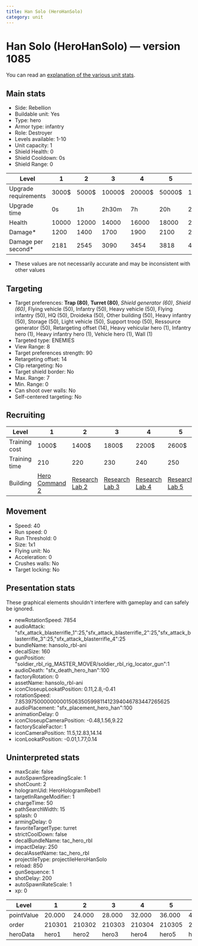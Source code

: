 ```yaml
---
title: Han Solo (HeroHanSolo)
category: unit
---
```


# Han Solo (HeroHanSolo) — version 1085

You can read an [explanation  of the various unit stats](unitexplained.md).

## Main stats

  * Side: Rebellion
  * Buildable unit: Yes
  * Type: hero
  * Armor type: infantry
  * Role: Destroyer
  * Levels available: 1-10
  * Unit capacity: 1
  * Shield Health: 0
  * Shield Cooldown: 0s
  * Shield Range: 0

|Level               |1    |2    |3     |4     |5     |6      |7      |8      |9       |10      |
|--------------------|-----|-----|------|------|------|-------|-------|-------|--------|--------|
|Upgrade requirements|3000$|5000$|10000$|20000$|50000$|135000$|225000$|450000$|1500000$|2500000$|
|Upgrade time        |0s   |1h   |2h30m |7h    |20h   |2d12h  |4d     |6d     |1w1d    |1w5d    |
|Health              |10000|12000|14000 |16000 |18000 |20000  |22000  |24000  |26000   |30000   |
|Damage*             |1200 |1400 |1700  |1900  |2100  |2400   |2700   |2900   |3100    |3600    |
|Damage per second*  |2181 |2545 |3090  |3454  |3818  |4363   |4909   |5272   |5636    |6545    |

* These values are not necessarily accurate and may be inconsistent with other values

## Targeting

  * Target preferences: **Trap (80)**, **Turret (80)**, _Shield generator (60)_, _Shield (60)_, Flying vehicle (50), Infantry (50), Heavy vehicle (50), Flying infantry (50), HQ (50), Droideka (50), Other building (50), Heavy infantry (50), Storage (50), Light vehicle (50), Support troop (50), Ressource generator (50), Retargeting offset (14), Heavy vehicular hero (1), Infantry hero (1), Heavy infantry hero (1), Vehicle hero (1), Wall (1)
  * Targeted type: ENEMIES
  * View Range: 8
  * Target preferences strength: 90
  * Retargeting offset: 14
  * Clip retargeting: No
  * Target shield border: No
  * Max. Range: 7
  * Min. Range: 0
  * Can shoot over walls: No
  * Self-centered targeting: No

## Recruiting

|Level        |1                                          |2                                     |3                                     |4                                     |5                                     |6                                     |7                                     |8                                     |9                                     |10                                     |
|-------------|-------------------------------------------|--------------------------------------|--------------------------------------|--------------------------------------|--------------------------------------|--------------------------------------|--------------------------------------|--------------------------------------|--------------------------------------|---------------------------------------|
|Training cost|1000$                                      |1400$                                 |1800$                                 |2200$                                 |2600$                                 |3000$                                 |3400$                                 |4000$                                 |4200$                                 |4600$                                  |
|Training time|210                                        |220                                   |230                                   |240                                   |250                                   |260                                   |270                                   |560                                   |580                                   |600                                    |
|Building     |[Hero Command 2](rebelTacticalCommand.html)|[Research Lab 2](rebelOffenseLab.html)|[Research Lab 3](rebelOffenseLab.html)|[Research Lab 4](rebelOffenseLab.html)|[Research Lab 5](rebelOffenseLab.html)|[Research Lab 6](rebelOffenseLab.html)|[Research Lab 7](rebelOffenseLab.html)|[Research Lab 8](rebelOffenseLab.html)|[Research Lab 9](rebelOffenseLab.html)|[Research Lab 10](rebelOffenseLab.html)|

## Movement

  * Speed: 40
  * Run speed: 0
  * Run Threshold: 0
  * Size: 1x1
  * Flying unit: No
  * Acceleration: 0
  * Crushes walls: No
  * Target locking: No

## Presentation stats

These graphical elements shouldn't interfere with gameplay and can safely be ignored.

  * newRotationSpeed: 7854
  * audioAttack: "sfx_attack_blasterrifle_1":25,"sfx_attack_blasterrifle_2":25,"sfx_attack_blasterrifle_3":25,"sfx_attack_blasterrifle_4":25
  * bundleName: hansolo_rbl-ani
  * decalSize: 160
  * gunPosition: "soldier_rbl_rig_MASTER_MOVER/soldier_rbl_rig_locator_gun":1
  * audioDeath: "sfx_death_hero_han":100
  * factoryRotation: 0
  * assetName: hansolo_rbl-ani
  * iconCloseupLookatPosition: 0.11,2.8,-0.41
  * rotationSpeed: 7.8539750000000001506350599811412394046783447265625
  * audioPlacement: "sfx_placement_hero_han":100
  * animationDelay: 0
  * iconCloseupCameraPosition: -0.48,1.56,9.22
  * factoryScaleFactor: 1
  * iconCameraPosition: 11.5,12.83,14.14
  * iconLookatPosition: -0.01,1.77,0.14

## Uninterpreted stats

  * maxScale: false
  * autoSpawnSpreadingScale: 1
  * shotCount: 2
  * hologramUid: HeroHologramRebel1
  * targetInRangeModifier: 1
  * chargeTime: 50
  * pathSearchWidth: 15
  * splash: 0
  * armingDelay: 0
  * favoriteTargetType: turret
  * strictCoolDown: false
  * decalBundleName: tac_hero_rbl
  * impactDelay: 250
  * decalAssetName: tac_hero_rbl
  * projectileType: projectileHeroHanSolo
  * reload: 850
  * gunSequence: 1
  * shotDelay: 200
  * autoSpawnRateScale: 1
  * xp: 0

|Level     |1     |2     |3     |4     |5     |6     |7     |8     |9     |10    |
|----------|------|------|------|------|------|------|------|------|------|------|
|pointValue|20.000|24.000|28.000|32.000|36.000|40.000|44.000|48.000|52.000|60.000|
|order     |210301|210302|210303|210304|210305|210306|210307|210308|210309|210310|
|heroData  |hero1 |hero2 |hero3 |hero4 |hero5 |hero6 |hero7 |hero8 |hero9 |hero10|

